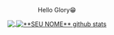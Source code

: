 <div align=center>
  
Hello Glory😁

<a href="https://github.com/GloryKim">
  <img align="center" src="https://github-readme-stats.vercel.app/api/top-langs/?username=GloryKim&theme=dracula&hide_langs_below=1" />
</a>

<a href="https://github.com/GloryKim">
 <img align="center" src="https://github-readme-stats.vercel.app/api?username=GloryKim&show_icons=true&theme=dracula&line_height=27" alt="**SEU NOME** github stats"/>
</a>
